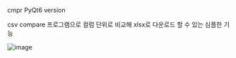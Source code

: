 cmpr PyQt6 version

csv compare 프로그램으로 컬럼 단위로 비교해 xlsx로 다운로드 할 수 있는 심플한 기능

![image](https://github.com/user-attachments/assets/07ea8989-e6e9-4613-babd-8ad9f0ddf696)
